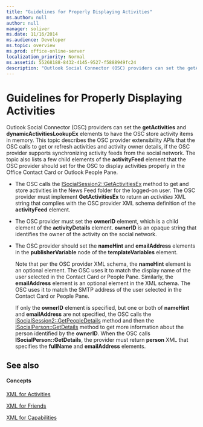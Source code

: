 ```yaml
---
title: "Guidelines for Properly Displaying Activities"
ms.author: null
author: null
manager: soliver
ms.date: 11/16/2014
ms.audience: Developer
ms.topic: overview
ms.prod: office-online-server
localization_priority: Normal
ms.assetid: 55268188-8432-4145-9527-f5888949fc24
description: "Outlook Social Connector (OSC) providers can set the getActivities and dynamicActivitiesLookupEx elements to have the OSC store activity items in memory. This topic describes the OSC provider extensibility APIs that the OSC calls to get or refresh activities and activity owner details, if the OSC provider supports synchronizing activity feeds from the social network. The topic also lists a few child elements of the activityFeed element that the OSC provider should set for the OSC to display activities properly in the Office Contact Card or Outlook People Pane."
---
```


# Guidelines for Properly Displaying Activities

Outlook Social Connector (OSC) providers can set the **getActivities** and **dynamicActivitiesLookupEx** elements to have the OSC store activity items in memory. This topic describes the OSC provider extensibility APIs that the OSC calls to get or refresh activities and activity owner details, if the OSC provider supports synchronizing activity feeds from the social network. The topic also lists a few child elements of the **activityFeed** element that the OSC provider should set for the OSC to display activities properly in the Office Contact Card or Outlook People Pane. 
  
- The OSC calls the [ISocialSession2::GetActivitiesEx](isocialsession2-getactivitiesex.md) method to get and store activities in the News Feed folder for the logged-on user. The OSC provider must implement **GetActivitiesEx** to return an  _activities_ XML string that complies with the OSC provider XML schema definition of the **activityFeed** element. 
    
- The OSC provider must set the **ownerID** element, which is a child element of the **activityDetails** element. **ownerID** is an opaque string that identifies the owner of the activity on the social network. 
    
- The OSC provider should set the **nameHint** and **emailAddress** elements in the **publisherVariable** node of the **templateVariables** element. 
    
    Note that per the OSC provider XML schema, the **nameHint** element is an optional element. The OSC uses it to match the display name of the user selected in the Contact Card or People Pane. Similarly, the **emailAddress** element is an optional element in the XML schema. The OSC uses it to match the SMTP address of the user selected in the Contact Card or People Pane. 
    
    If only the **ownerID** element is specified, but one or both of **nameHint** and **emailAddress** are not specified, the OSC calls the [ISocialSession2::GetPeopleDetails](isocialsession2-getpeopledetails.md) method and then the [ISocialPerson::GetDetails](isocialperson-getdetails.md) method to get more information about the person identified by the **ownerID**. When the OSC calls **ISocialPerson::GetDetails**, the provider must return **person** XML that specifies the **fullName** and **emailAddress** elements. 
    
## See also

#### Concepts

[XML for Activities](xml-for-activities.md)
  
[XML for Friends](xml-for-friends.md)
  
[XML for Capabilities](xml-for-capabilities.md)

